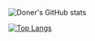 ![Doner's GitHub stats](https://github-readme-stats.vercel.app/api?username=lucgames12321&show_icons=true&theme=tokyonight&hide_border=true)


[![Top Langs](https://github-readme-stats.vercel.app/api/top-langs/?username=lucgames12321&layout=donut-vertical&theme=tokyonight&hide_border=true)](https://github.com/lucgames12321/github-readme-stats)

